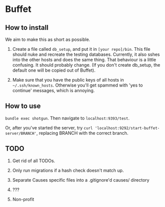 Buffet
========

How to install
-------

We aim to make this as short as possible.

1. Create a file called `db_setup`, and put it in `[your repo]/bin`. This file should nuke and recreate the testing databases. Currently, it also sshes into the other hosts and does the same thing. That behaviour is a little confusing. It should probably change. (If you don't create db_setup, the default one will be copied out of Buffet).

2. Make sure that you have the public keys of all hosts in `~/.ssh/known_hosts`. Otherwise you'll get spammed with 'yes to continue' messages, which is annoying.


How to use
-------

`bundle exec shotgun`. Then navigate to `localhost:9393/test`.

Or, after you've started the server, try `curl 'localhost:9292/start-buffet-server/BRANCH'`, replacing BRANCH with the correct branch.

TODO
--------

1. Get rid of all TODOs.

2. Only run migrations if a hash check doesn't match up.

3. Separate Causes specific files into a .gitignore'd causes/ directory

4. ???

5. Non-profit
